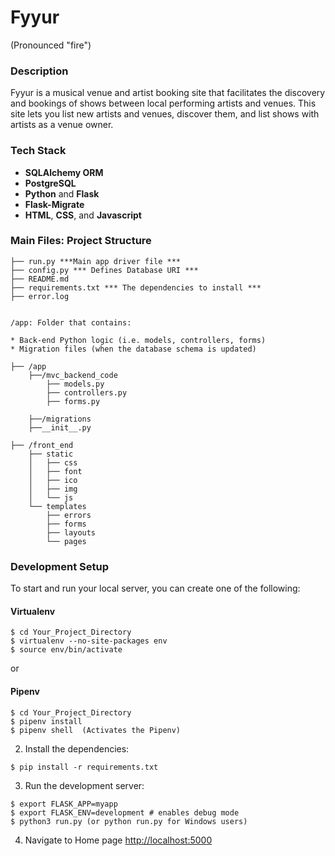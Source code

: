 # Fyyur

(Pronounced "fire")

### Description

Fyyur is a musical venue and artist booking site that facilitates the discovery and bookings of shows between local performing artists and venues. This site lets you list new artists and venues, discover them, and list shows with artists as a venue owner.

### Tech Stack


* **SQLAlchemy ORM**
* **PostgreSQL**
* **Python** and **Flask**
* **Flask-Migrate**
* **HTML**, **CSS**, and **Javascript**

### Main Files: Project Structure

  ```
  ├── run.py ***Main app driver file ***
  ├── config.py *** Defines Database URI ***
  ├── README.md
  ├── requirements.txt *** The dependencies to install ***
  ├── error.log
  
  
  /app: Folder that contains:
  
  * Back-end Python logic (i.e. models, controllers, forms)
  * Migration files (when the database schema is updated)
  
  ├── /app
      ├──/mvc_backend_code
          ├── models.py
          ├── controllers.py
          ├── forms.py
          
      ├──/migrations
      ├──__init__.py
      
  ├── /front_end
      ├── static
      │   ├── css 
      │   ├── font
      │   ├── ico
      │   ├── img
      │   └── js
      └── templates
          ├── errors
          ├── forms
          ├── layouts
          └── pages
  ```

### Development Setup

To start and run your local server, you can create one of the following:

#### Virtualenv
  ```
  $ cd Your_Project_Directory
  $ virtualenv --no-site-packages env
  $ source env/bin/activate
  ```
  
  or 
  
 #### Pipenv
  ```
  $ cd Your_Project_Directory
  $ pipenv install
  $ pipenv shell  (Activates the Pipenv)
  ```

2. Install the dependencies:
  ```
  $ pip install -r requirements.txt
  ```

3. Run the development server:
  ```
  $ export FLASK_APP=myapp
  $ export FLASK_ENV=development # enables debug mode
  $ python3 run.py (or python run.py for Windows users)
  ```

4. Navigate to Home page [http://localhost:5000](http://localhost:5000)
